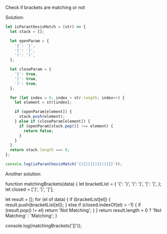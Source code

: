 Check if brackets are matching or not

Solution:

```js
let isParanthesisMatch = (str) => {
  let stack = [];

  let openParam = {
    '{': '}',
    '[': ']',
    '(': ')',
  };

  let closeParam = {
    '}': true,
    ']': true,
    ')': true,
  };

  for (let index = 0; index < str.length; index++) {
    let element = str[index];

    if (openParam[element]) {
      stack.push(element);
    } else if (closeParam[element]) {
      if (openParam[stack.pop()] !== element) {
        return false;
      }
    }
  }
  return stack.length === 0;
};

console.log(isParanthesisMatch('{({][]})}[()]{}'));
```

Another solution:

function matchingBrackets(data) {
  let bracketList = {
    '{': '}',
    '(': ')',
    '[': ']',
  };
  let closed = ['}', ')', ']'];

  let result = [];
  for (el of data) {
    if (bracketList[el]) {
      result.push(bracketList[el]);
    } else if (closed.indexOf(el) > -1) {
      if (result.pop() != el) return 'Not Matching';
    }
  }
  return result.length > 0 ? 'Not Matching' : 'Matching';
}

console.log(matchingBrackets('[]([a+b)])'));
